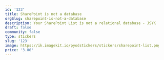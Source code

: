 ```yaml
---
id: '123'
title: SharePoint is not a database
orgSlug: sharepoint-is-not-a-database
description: Your SharePoint List is not a relational database - JSYK
draft: false
community: false
type: stickers
slug: '123'
image: https://ik.imagekit.io/pyodstickers/stickers/sharepoint-list.png
price: '3.00'
---
```

